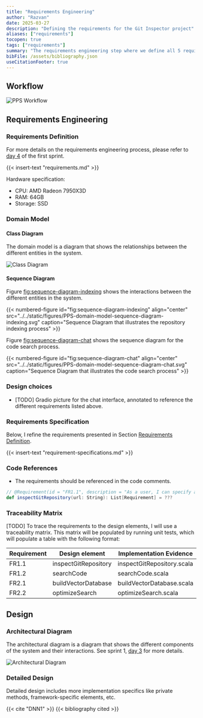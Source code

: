 ```yaml
---
title: "Requirements Engineering"
author: "Razvan"
date: 2025-03-27
description: "Defining the requirements for the Git Inspector project"
aliases: ["requirements"]
tocopen: true
tags: ["requirements"]
summary: "The requirements engineering step where we define all 5 requirement types: Business, Functional (user and system), Non-Functional, Implementation."
bibFile: /assets/bibliography.json
useCitationFooter: true
---
```


<!-- markdownlint-disable MD051 -->

## Workflow

![PPS Workflow](../../static/figures/PPS-workflow.svg)

## Requirements Engineering

### Requirements Definition

For more details on the requirements engineering process, please refer to [day 4](sprint1/daily_updates/2025-03-27.md) of the first sprint.

{{< insert-text "requirements.md" >}}

Hardware specification:

- CPU: AMD Radeon 7950X3D
- RAM: 64GB
- Storage: SSD

### Domain Model

#### Class Diagram

The domain model is a diagram that shows the relationships between the different entities in the system.

![Class Diagram](../../static/figures/PPS-domain-model-class-diagram.svg)

#### Sequence Diagram

Figure [fig:sequence-diagram-indexing](#fig:sequence-diagram-indexing) shows the interactions between the different entities in the system.

{{< numbered-figure id="fig:sequence-diagram-indexing" align="center" src="../../static/figures/PPS-domain-model-sequence-diagram-indexing.svg" caption="Sequence Diagram that illustrates the repository indexing process" >}}


Figure [fig:sequence-diagram-chat](#fig:sequence-diagram-chat) shows the sequence diagram for the code search process.

{{< numbered-figure id="fig:sequence-diagram-chat" align="center" src="../../static/figures/PPS-domain-model-sequence-diagram-chat.svg" caption="Sequence Diagram that illustrates the code search process" >}}

### Design choices

- [TODO] Gradio picture for the chat interface, annotated to reference the different requirements listed above.

### Requirements Specification

Below, I refine the requirements presented in Section [Requirements Definition](#requirements-definition).

{{< insert-text "requirement-specifications.md" >}}

### Code References

- The requirements should be referenced in the code comments.

```scala
// @Requirement(id = "FR1.1", description = "As a user, I can specify a Git repository URL to inspect its code.")
def inspectGitRepository(url: String): List[Requirement] = ???
```

### Traceability Matrix

[TODO] To trace the requirements to the design elements, I will use a traceability matrix. This matrix will be
populated by running unit tests, which will populate a table with the following format:

<!-- markdownlint-disable MD033 -->
<table style="display: table;">
  <thead>
    <tr>
      <th>Requirement</th>
      <th>Design element</th>
      <th>Implementation Evidence</th>
    </tr>
  </thead>
  <tbody>
    <tr>
      <td>FR1.1</td>
      <td>inspectGitRepository</td>
      <td>inspectGitRepository.scala</td>
    </tr>
    <tr>
      <td>FR1.2</td>
      <td>searchCode</td>
      <td>searchCode.scala</td>
    </tr>
    <tr>
      <td>FR2.1</td>
      <td>buildVectorDatabase</td>
      <td>buildVectorDatabase.scala</td>
    </tr>
    <tr>
      <td>FR2.2</td>
      <td>optimizeSearch</td>
      <td>optimizeSearch.scala</td>
    </tr>
  </tbody>
</table>

## Design

### Architectural Diagram

The architectural diagram is a diagram that shows the different components of the system and their interactions. See sprint 1, [day 3](sprint1/daily_updates/2025-03-26.md) for more details.

![Architectural Diagram](../../static/figures/PPS-architecture.svg)

### Detailed Design

Detailed design includes more implementation specifics like private methods, framework-specific elements, etc.

{{< cite "DNN1" >}}
{{< bibliography cited >}}
